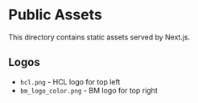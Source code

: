 # Public Assets

This directory contains static assets served by Next.js.

## Logos
- `hcl.png` - HCL logo for top left
- `bm_logo_color.png` - BM logo for top right
